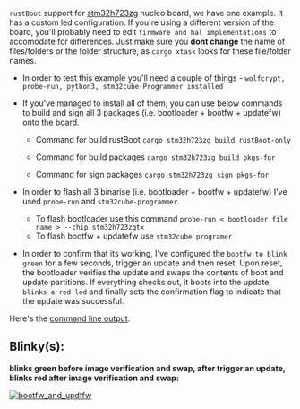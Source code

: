 `rustBoot` support for [stm32h723zg](https://www.st.com/en/evaluation-tools/nucleo-h723zg.html) nucleo board, we have one example. It has a custom led configuration. If you're using a different version of the board, you'll probably need to edit `firmware and hal implementations` to accomodate for differences. Just make sure you **dont change** the name of files/folders or the folder structure, as `cargo xtask` looks for these file/folder names.

- In order to test this example you'll need a couple of things - `wolfcrypt, probe-run, python3, stm32cube-Programmer installed`
- If you've managed to install all of them, you can use below commands to build and sign all 3 packages (i.e. bootloader + bootfw + updatefw) onto the board.
    - Command for build rustBoot
    `cargo stm32h723zg build rustBoot-only`

    - Command for build packages
    `cargo stm32h723zg build pkgs-for`

    - Command for sign packages
    `cargo stm32h723zg sign pkgs-for`

- In order to flash all 3 binarise (i.e. bootloader + bootfw + updatefw) I've used `probe-run` and `stm32cube-programmer`.
    - To flash bootloader use this command
    `probe-run < bootloader file name > --chip stm32h723zgtx`
    - To flash bootfw + updatefw use `stm32cube programer` 

- In order to confirm that its working, I've configured the `bootfw to blink green` for a few seconds, trigger an update and then reset. Upon reset, the bootloader verifies the update and swaps the contents of boot and update partitions. If everything checks out, it boots into the update, `blinks a red led` and finally sets the confirmation flag to indicate that the update was successful.

Here's the [command line output](/boards/bootloaders/stm32h723/debug.md).

## Blinky(s):

**blinks green before image verification and swap, after trigger an update, blinks red after image verification and swap:**

[![bootfw_and_updtfw](https://user-images.githubusercontent.com/92363511/173661166-bad18bd5-8e35-4429-8852-93ea29b46ed9.png)](https://user-images.githubusercontent.com/92363511/173660773-4f4d7cbd-6d43-4418-b5b5-099619054aff.mov)